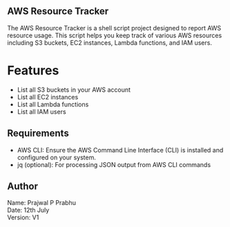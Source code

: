 ## AWS Resource Tracker

The AWS Resource Tracker is a shell script project designed to report AWS resource usage. This script helps you keep track of various AWS resources including S3 buckets, EC2 instances, Lambda functions, and IAM users.

# Features
- List all S3 buckets in your AWS account
- List all EC2 instances
- List all Lambda functions
- List all IAM users

## Requirements
- AWS CLI: Ensure the AWS Command Line Interface (CLI) is installed and configured on your system.
- jq (optional): For processing JSON output from AWS CLI commands

## Author
Name: Prajwal P Prabhu <br/>
Date: 12th July <br/>
Version: V1
